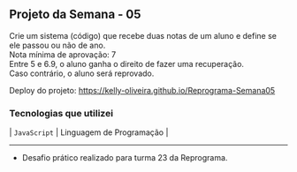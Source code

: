 ## Projeto da Semana - 05

 <p>
Crie um sistema (código) que recebe duas notas de um aluno e define se ele passou ou não de ano. <br>
Nota mínima de aprovação: 7<br>
Entre 5 e 6.9, o aluno ganha o direito de fazer uma recuperação.<br>
Caso contrário, o aluno será reprovado.
   
  Deploy do projeto: https://kelly-oliveira.github.io/Reprograma-Semana05
</p>


###  Tecnologias que utilizei
  
  | `JavaScript` | Linguagem de Programação  |

<hr />

- Desafio prático realizado para turma 23 da Reprograma.
